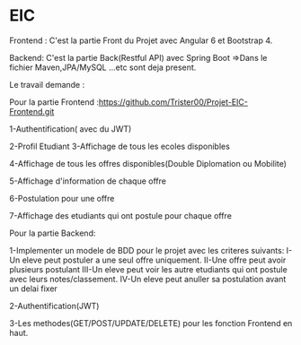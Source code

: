 # EIC

Frontend :
C'est la partie Front du Projet avec Angular 6 et Bootstrap 4.

Backend:
C'est la partie Back(Restful API) avec Spring Boot
=>Dans le fichier Maven,JPA/MySQL ...etc sont deja present.


Le travail demande :

Pour la partie Frontend :https://github.com/Trister00/Projet-EIC-Frontend.git

1-Authentification( avec du JWT)

2-Profil Etudiant
3-Affichage de tous les ecoles disponibles

4-Affichage de tous les offres disponibles(Double Diplomation ou Mobilite)

5-Affichage d'information de chaque offre

6-Postulation pour une offre

7-Affichage des etudiants qui ont postule pour chaque offre


Pour la partie Backend:

1-Implementer un modele de BDD pour le projet avec les criteres suivants:
I-Un eleve peut postuler a une seul offre uniquement.
II-Une offre peut avoir plusieurs postulant
III-Un eleve peut voir les autre etudiants qui ont postule avec leurs notes/classement.
IV-Un eleve peut anuller sa postulation avant un delai fixer

2-Authentification(JWT)

3-Les methodes(GET/POST/UPDATE/DELETE) pour les fonction Frontend en haut.
